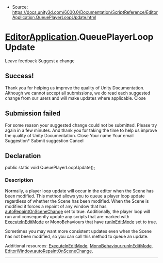 * Source: https://docs.unity3d.com/6000.0/Documentation/ScriptReference/EditorApplication.QueuePlayerLoopUpdate.html

#  [EditorApplication](https://docs.unity3d.com/6000.0/Documentation/ScriptReference/EditorApplication.html).QueuePlayerLoopUpdate
Leave feedback
Suggest a change
## Success!
Thank you for helping us improve the quality of Unity Documentation. Although we cannot accept all submissions, we do read each suggested change from our users and will make updates where applicable.
Close
## Submission failed
For some reason your suggested change could not be submitted. Please <a>try again</a> in a few minutes. And thank you for taking the time to help us improve the quality of Unity Documentation.
Close
Your name Your email Suggestion* Submit suggestion
Cancel
## Declaration
public static void QueuePlayerLoopUpdate(); 
### Description
Normally, a player loop update will occur in the editor when the Scene has been modified. This method allows you to queue a player loop update regardless of whether the Scene has been modified.
When the Scene is modified it forces a repaint of any window that has [autoRepaintOnSceneChange](https://docs.unity3d.com/6000.0/Documentation/ScriptReference/EditorWindow-autoRepaintOnSceneChange.html) set to true. Additionally, the player loop will run and consequently update any scripts that are marked with [ExecuteInEditMode](https://docs.unity3d.com/6000.0/Documentation/ScriptReference/ExecuteInEditMode.html) or MonoBehaviours that have [runInEditMode](https://docs.unity3d.com/6000.0/Documentation/ScriptReference/MonoBehaviour-runInEditMode.html) set to true.  
  
Sometimes you may want more consistent updates even when the Scene has not been modified, so you can call this method to queue an update.  
  
Additional resources: [ExecuteInEditMode](https://docs.unity3d.com/6000.0/Documentation/ScriptReference/ExecuteInEditMode.html), [MonoBehaviour.runInEditMode](https://docs.unity3d.com/6000.0/Documentation/ScriptReference/MonoBehaviour-runInEditMode.html), [EditorWindow.autoRepaintOnSceneChange](https://docs.unity3d.com/6000.0/Documentation/ScriptReference/EditorWindow-autoRepaintOnSceneChange.html).
* * *
